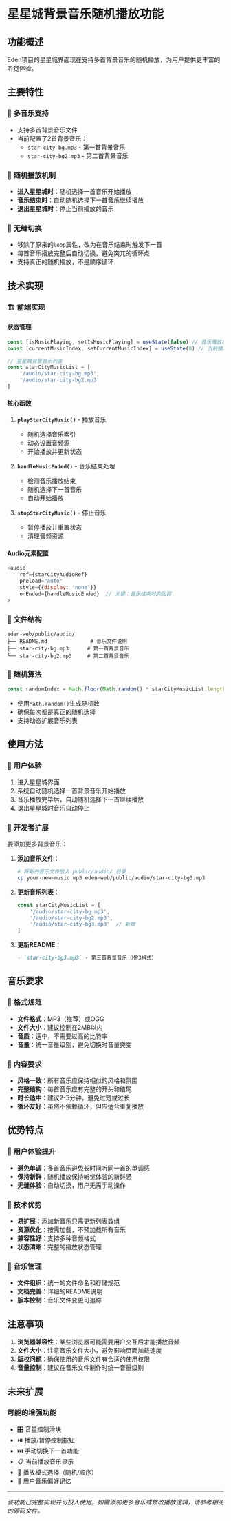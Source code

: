 # 星星城背景音乐随机播放功能

## 功能概述

Eden项目的星星城界面现在支持多首背景音乐的随机播放，为用户提供更丰富的听觉体验。

## 主要特性

### 🎵 **多音乐支持**
- 支持多首背景音乐文件
- 当前配置了2首背景音乐：
  - `star-city-bg.mp3` - 第一首背景音乐
  - `star-city-bg2.mp3` - 第二首背景音乐

### 🎲 **随机播放机制**
- **进入星星城时**：随机选择一首音乐开始播放
- **音乐结束时**：自动随机选择下一首音乐继续播放
- **退出星星城时**：停止当前播放的音乐

### 🔄 **无缝切换**
- 移除了原来的`loop`属性，改为在音乐结束时触发下一首
- 每首音乐播放完整后自动切换，避免突兀的循环点
- 支持真正的随机播放，不是顺序循环

## 技术实现

### 🏗️ **前端实现**

#### 状态管理
```javascript
const [isMusicPlaying, setIsMusicPlaying] = useState(false) // 音乐播放状态
const [currentMusicIndex, setCurrentMusicIndex] = useState(0) // 当前播放的音乐索引

// 星星城背景音乐列表
const starCityMusicList = [
    '/audio/star-city-bg.mp3',
    '/audio/star-city-bg2.mp3'
]
```

#### 核心函数

1. **`playStarCityMusic()`** - 播放音乐
   - 随机选择音乐索引
   - 动态设置音频源
   - 开始播放并更新状态

2. **`handleMusicEnded()`** - 音乐结束处理
   - 检测音乐播放结束
   - 随机选择下一首音乐
   - 自动开始播放

3. **`stopStarCityMusic()`** - 停止音乐
   - 暂停播放并重置状态
   - 清理音频资源

#### Audio元素配置
```javascript
<audio
    ref={starCityAudioRef}
    preload="auto"
    style={{display: 'none'}}
    onEnded={handleMusicEnded}  // 关键：音乐结束时的回调
>
```

### 📁 **文件结构**
```
eden-web/public/audio/
├── README.md              # 音乐文件说明
├── star-city-bg.mp3      # 第一首背景音乐
└── star-city-bg2.mp3     # 第二首背景音乐
```

### 🎯 **随机算法**
```javascript
const randomIndex = Math.floor(Math.random() * starCityMusicList.length)
```
- 使用`Math.random()`生成随机数
- 确保每次都是真正的随机选择
- 支持动态扩展音乐列表

## 使用方法

### 👤 **用户体验**
1. 进入星星城界面
2. 系统自动随机选择一首背景音乐开始播放
3. 音乐播放完毕后，自动随机选择下一首继续播放
4. 退出星星城时音乐自动停止

### 🔧 **开发者扩展**
要添加更多背景音乐：

1. **添加音乐文件**：
   ```bash
   # 将新的音乐文件放入 public/audio/ 目录
   cp your-new-music.mp3 eden-web/public/audio/star-city-bg3.mp3
   ```

2. **更新音乐列表**：
   ```javascript
   const starCityMusicList = [
       '/audio/star-city-bg.mp3',
       '/audio/star-city-bg2.mp3',
       '/audio/star-city-bg3.mp3'  // 新增
   ]
   ```

3. **更新README**：
   ```markdown
   - `star-city-bg3.mp3` - 第三首背景音乐（MP3格式）
   ```

## 音乐要求

### 🎼 **格式规范**
- **文件格式**：MP3（推荐）或OGG
- **文件大小**：建议控制在2MB以内
- **音质**：适中，不需要过高的比特率
- **音量**：统一音量级别，避免切换时音量突变

### 🎨 **内容要求**
- **风格一致**：所有音乐应保持相似的风格和氛围
- **完整结构**：每首音乐应有完整的开头和结尾
- **时长适中**：建议2-5分钟，避免过短或过长
- **循环友好**：虽然不依赖循环，但应适合重复播放

## 优势特点

### 🌟 **用户体验提升**
- **避免单调**：多首音乐避免长时间听同一首的单调感
- **保持新鲜**：随机播放保持听觉体验的新鲜感
- **无缝体验**：自动切换，用户无需手动操作

### 🔧 **技术优势**
- **易扩展**：添加新音乐只需更新列表数组
- **资源优化**：按需加载，不预加载所有音乐
- **兼容性好**：支持多种音频格式
- **状态清晰**：完整的播放状态管理

### 🎵 **音乐管理**
- **文件组织**：统一的文件命名和存储规范
- **文档完善**：详细的README说明
- **版本控制**：音乐文件变更可追踪

## 注意事项

1. **浏览器兼容性**：某些浏览器可能需要用户交互后才能播放音频
2. **文件大小**：注意音乐文件大小，避免影响页面加载速度
3. **版权问题**：确保使用的音乐文件有合适的使用权限
4. **音量控制**：建议在音乐文件制作时统一音量级别

## 未来扩展

### 可能的增强功能
- 🎛️ 音量控制滑块
- ⏯️ 播放/暂停控制按钮
- ⏭️ 手动切换下一首功能
- 📋 当前播放音乐显示
- 🔀 播放模式选择（随机/顺序）
- 💾 用户音乐偏好记忆

---

*该功能已完整实现并可投入使用。如需添加更多音乐或修改播放逻辑，请参考相关的源码文件。*
